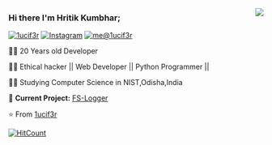 <p align="center">
  <vdo src="https://github.com/1ucif3r/1ucif3r/blob/master/video/1.mp4" alt="Hacker" width=300 height=300/>
</p>
<img align='right' src="https://github-readme-stats.vercel.app/api?username=1ucif3r&show_icons=true">

### Hi there I'm Hritik Kumbhar;

[![1ucif3r](https://img.shields.io/static/v1?label=1ucif3r&message=%20&color=yellow&logo=&style=flat-square&logoColor=white)](https://1ucif3r.github.io/)
[![Instagram](https://img.shields.io/static/v1?label=Instagram&message=%20&color=orange&logo=Instagram&style=flat-square&logoColor=white)](https://www.instagram.com/th3_1ucif3r/)
[![me@1ucif3r](https://img.shields.io/static/v1?label=me@1ucif3r&message=%20&color=red&logo=gmail&style=flat-square&logoColor=white)](mailto:hritikkumbhar132@gmail.com)
  
  
👨‍💻 20 Years old Developer

👨‍💻 Ethical hacker || Web Developer || Python Programmer ||

👨‍🎓 Studying Computer Science in NIST,Odisha,India  

🚧 **Current Project:** [FS-Logger](https://github.com/F-Society-Official/FS-Logger)

⭐️ From [1ucif3r](https://github.com/1ucif3r)

[![HitCount](http://hits.dwyl.com/1ucif3r/1ucif3r.svg)](http://hits.dwyl.com/1ucif3r/1ucif3r)




